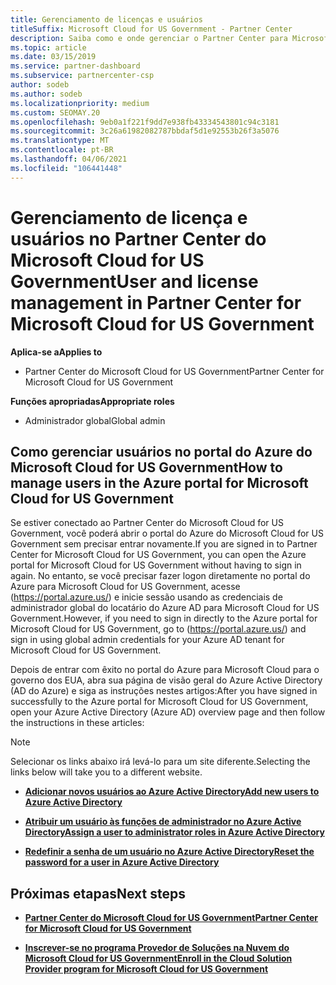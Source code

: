 ```yaml
---
title: Gerenciamento de licenças e usuários
titleSuffix: Microsoft Cloud for US Government - Partner Center
description: Saiba como e onde gerenciar o Partner Center para Microsoft Cloud para parceiros, clientes e licenças do governo dos EUA, bem como redefinições de senha.
ms.topic: article
ms.date: 03/15/2019
ms.service: partner-dashboard
ms.subservice: partnercenter-csp
author: sodeb
ms.author: sodeb
ms.localizationpriority: medium
ms.custom: SEOMAY.20
ms.openlocfilehash: 9eb0a1f221f9dd7e938fb43334543801c94c3181
ms.sourcegitcommit: 3c26a61982082787bbdaf5d1e92553b26f3a5076
ms.translationtype: MT
ms.contentlocale: pt-BR
ms.lasthandoff: 04/06/2021
ms.locfileid: "106441448"
---
```

# <a name="user-and-license-management-in-partner-center-for-microsoft-cloud-for-us-government"></a><span data-ttu-id="c101a-103">Gerenciamento de licença e usuários no Partner Center do Microsoft Cloud for US Government</span><span class="sxs-lookup"><span data-stu-id="c101a-103">User and license management in Partner Center for Microsoft Cloud for US Government</span></span>

<span data-ttu-id="c101a-104">**Aplica-se a**</span><span class="sxs-lookup"><span data-stu-id="c101a-104">**Applies to**</span></span>

- <span data-ttu-id="c101a-105">Partner Center do Microsoft Cloud for US Government</span><span class="sxs-lookup"><span data-stu-id="c101a-105">Partner Center for Microsoft Cloud for US Government</span></span>

<span data-ttu-id="c101a-106">**Funções apropriadas**</span><span class="sxs-lookup"><span data-stu-id="c101a-106">**Appropriate roles**</span></span>

- <span data-ttu-id="c101a-107">Administrador global</span><span class="sxs-lookup"><span data-stu-id="c101a-107">Global admin</span></span>

## <a name="how-to-manage-users-in-the-azure-portal-for-microsoft-cloud-for-us-government"></a><span data-ttu-id="c101a-108">Como gerenciar usuários no portal do Azure do Microsoft Cloud for US Government</span><span class="sxs-lookup"><span data-stu-id="c101a-108">How to manage users in the Azure portal for Microsoft Cloud for US Government</span></span>

<span data-ttu-id="c101a-109">Se estiver conectado ao Partner Center do Microsoft Cloud for US Government, você poderá abrir o portal do Azure do Microsoft Cloud for US Government sem precisar entrar novamente.</span><span class="sxs-lookup"><span data-stu-id="c101a-109">If you are signed in to Partner Center for Microsoft Cloud for US Government, you can open the Azure portal for Microsoft Cloud for US Government without having to sign in again.</span></span> <span data-ttu-id="c101a-110">No entanto, se você precisar fazer logon diretamente no portal do Azure para Microsoft Cloud for US Government, acesse (https://portal.azure.us/) e inicie sessão usando as credenciais de administrador global do locatário do Azure AD para Microsoft Cloud for US Government.</span><span class="sxs-lookup"><span data-stu-id="c101a-110">However, if you need to sign in directly to the Azure portal for Microsoft Cloud for US Government, go to (https://portal.azure.us/) and sign in using global admin credentials for your Azure AD tenant for Microsoft Cloud for US Government.</span></span>

<span data-ttu-id="c101a-111">Depois de entrar com êxito no portal do Azure para Microsoft Cloud para o governo dos EUA, abra sua página de visão geral do Azure Active Directory (AD do Azure) e siga as instruções nestes artigos:</span><span class="sxs-lookup"><span data-stu-id="c101a-111">After you have signed in successfully to the Azure portal for Microsoft Cloud for US Government, open your Azure Active Directory (Azure AD) overview page and then follow the instructions in these articles:</span></span>

> [!NOTE]  
> <span data-ttu-id="c101a-112">Selecionar os links abaixo irá levá-lo para um site diferente.</span><span class="sxs-lookup"><span data-stu-id="c101a-112">Selecting the links below will take you to a different website.</span></span> 

-  [<span data-ttu-id="c101a-113">**Adicionar novos usuários ao Azure Active Directory**</span><span class="sxs-lookup"><span data-stu-id="c101a-113">**Add new users to Azure Active Directory**</span></span>](/azure/active-directory/active-directory-users-create-azure-portal)

-  [<span data-ttu-id="c101a-114">**Atribuir um usuário às funções de administrador no Azure Active Directory**</span><span class="sxs-lookup"><span data-stu-id="c101a-114">**Assign a user to administrator roles in Azure Active Directory**</span></span>](/azure/active-directory/active-directory-users-assign-role-azure-portal)

-  [<span data-ttu-id="c101a-115">**Redefinir a senha de um usuário no Azure Active Directory**</span><span class="sxs-lookup"><span data-stu-id="c101a-115">**Reset the password for a user in Azure Active Directory**</span></span>](/azure/active-directory/active-directory-users-reset-password-azure-portal)

## <a name="next-steps"></a><span data-ttu-id="c101a-116">Próximas etapas</span><span class="sxs-lookup"><span data-stu-id="c101a-116">Next steps</span></span>

-  [<span data-ttu-id="c101a-117">**Partner Center do Microsoft Cloud for US Government**</span><span class="sxs-lookup"><span data-stu-id="c101a-117">**Partner Center for Microsoft Cloud for US Government**</span></span>](partner-center-for-microsoft-us-govt-cloud.md)

-  [<span data-ttu-id="c101a-118">**Inscrever-se no programa Provedor de Soluções na Nuvem do Microsoft Cloud for US Government**</span><span class="sxs-lookup"><span data-stu-id="c101a-118">**Enroll in the Cloud Solution Provider program for Microsoft Cloud for US Government**</span></span>](enroll-in-csp-for-microsoft-us-govt-cloud.md)